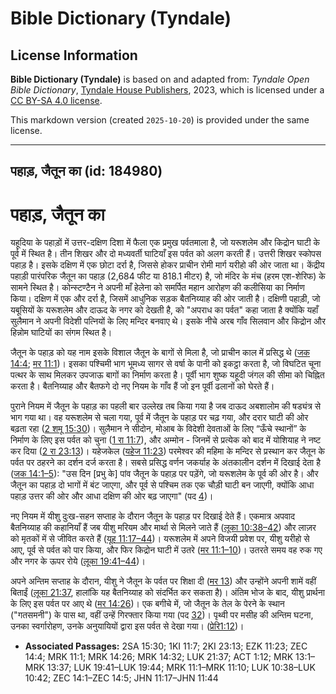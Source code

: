 # Bible Dictionary (Tyndale)

## License Information

**Bible Dictionary (Tyndale)** is based on and adapted from: _Tyndale Open Bible Dictionary_, [Tyndale House Publishers](https://tyndaleopenresources.com/), 2023, which is licensed under a [CC BY-SA 4.0 license](https://creativecommons.org/licenses/by-sa/4.0/legalcode.en).

This markdown version (created `2025-10-20`) is provided under the same license.



--------------------------------

## पहाड़, जैतून का (id: 184980)

पहाड़, जैतून का
===============

यहूदिया के पहाड़ों में उत्तर\-दक्षिण दिशा में फैला एक प्रमुख पर्वतमाला है, जो यरूशलेम और किद्रोन घाटी के पूर्व में स्थित है। तीन शिखर और दो मध्यवर्ती घाटियाँ इस पर्वत को अलग करती हैं। उत्तरी शिखर स्कोपस पहाड़ है। इसके दक्षिण में एक छोटा दर्रा है, जिससे होकर प्राचीन रोमी मार्ग यरीहो की ओर जाता था। केंद्रीय पहाड़ी पारंपरिक जैतून का पहाड़ (2,684 फीट या 818\.1 मीटर) है, जो मंदिर के मंच (हरम एश\-शेरिफ) के सामने स्थित है। कोन्स्टण्टैन ने अपनी माँ हेलेना को समर्पित महान आरोहण की कलीसिया का निर्माण किया। दक्षिण में एक और दर्रा है, जिसमें आधुनिक सड़क बैतनिय्याह की ओर जाती है। दक्षिणी पहाड़ी, जो यबूसियों के यरूशलेम और दाऊद के नगर को देखती है, को "अपराध का पर्वत" कहा जाता है क्योंकि यहाँ सुलैमान ने अपनी विदेशी पत्नियों के लिए मन्दिर बनवाए थे। इसके नीचे अरब गाँव सिलवान और किद्रोन और हिन्नोम घाटियों का संगम स्थित है।

जैतून के पहाड़ को यह नाम इसके विशाल जैतून के बागों से मिला है, जो प्राचीन काल में प्रसिद्ध थे ([जक 14:4](https://ref.ly/Zech14:4); [मर 11:1](https://ref.ly/Mark11:1))। इसका पश्चिमी भाग भूमध्य सागर से वर्षा के पानी को इकट्ठा करता है, जो विघटित चूना पत्थर के साथ मिलकर उपजाऊ बागों का निर्माण करता है। पूर्वी भाग शुष्क यहूदी जंगल की सीमा को चिह्नित करता है। बैतनिय्याह और बैतफगे दो नए नियम के गाँव हैं जो इन पूर्वी ढलानों को घेरते हैं।

पुराने नियम में जैतून के पहाड़ का पहली बार उल्लेख तब किया गया है जब दाऊद अबशालोम की षड्यंत्र से भाग गया था। वह यरूशलेम से चला गया, पूर्व में जैतून के पहाड़ पर चढ़ गया, और दरार घाटी की ओर बढ़ता रहा ([2 शमू 15:30](https://ref.ly/2Sam15:30))। सुलैमान ने सीदोन, मोआब के विदेशी देवताओं के लिए “ऊँचे स्थानों” के निर्माण के लिए इस पर्वत को चुना ([1 रा 11:7](https://ref.ly/1Kgs11:7)), और अम्मोन \- जिनमें से प्रत्येक को बाद में योशियाह ने नष्ट कर दिया ([2 रा 23:13](https://ref.ly/2Kgs23:13))। यहेजकेल ([यहेज 11:23](https://ref.ly/Ezek11:23)) परमेश्वर की महिमा के मन्दिर से प्रस्थान कर जैतून के पर्वत पर ठहरने का दर्शन दर्ज करता है। सबसे प्रसिद्ध वर्णन जकर्याह के अंतकालीन दर्शन में दिखाई देता है ([जक 14:1–5](https://ref.ly/Zech14:1-Zech14:5)): "उस दिन \[प्रभु के] पांव जैतून के पहाड़ पर पड़ेंगे, जो यरूशलेम के पूर्व की ओर है। और जैतून का पहाड़ दो भागों में बंट जाएगा, और पूर्व से पश्चिम तक एक चौड़ी घाटी बन जाएगी, क्योंकि आधा पहाड़ उत्तर की ओर और आधा दक्षिण की ओर बढ़ जाएगा" (पद [4](https://ref.ly/Zech14:4))।

नए नियम में यीशु दुःख\-सहन सप्ताह के दौरान जैतून के पहाड़ पर दिखाई देते हैं। एकमात्र अपवाद बैतनिय्याह की कहानियाँ हैं जब यीशु मरियम और मार्था से मिलने जाते हैं ([लूका 10:38–42](https://ref.ly/Luke10:38-Luke10:42)) और लाज़र को मृतकों में से जीवित करते हैं ([यूह 11:17–44](https://ref.ly/John11:17-John11:44))। यरूशलेम में अपने विजयी प्रवेश पर, यीशु यरीहो से आए, पूर्व से पर्वत को पार किया, और फिर किद्रोन घाटी में उतरे ([मर 11:1–10](https://ref.ly/Mark11:1-Mark11:10))। उतरते समय वह रुक गए और नगर के ऊपर रोये ([लूका 19:41–44](https://ref.ly/Luke19:41-Luke19:44))।

अपने अन्तिम सप्ताह के दौरान, यीशु ने जैतून के पर्वत पर शिक्षा दी ([मर 13](https://ref.ly/Mark13:1-Mark13:37)) और उन्होंने अपनी शामें वहीं बिताईं ([लूका 21:37](https://ref.ly/Luke21:37), हालांकि यह बैतनिय्याह को संदर्भित कर सकता है)। अंतिम भोज के बाद, यीशु प्रार्थना के लिए इस पर्वत पर आए थे ([मर 14:26](https://ref.ly/Mark14:26))। एक बगीचे में, जो जैतून के तेल के पेरने के स्थान ("गतसमनी") के पास था, वहीं उन्हें गिरफ्तार किया गया (पद [32](https://ref.ly/Mark14:32))। पृथ्वी पर मसीह की अन्तिम घटना, उनका स्वर्गारोहण, उनके अनुयायियों द्वारा इस पर्वत से देखा गया। ([प्रेरि1:12](https://ref.ly/Acts1:12))।

* **Associated Passages:** 2SA 15:30; 1KI 11:7; 2KI 23:13; EZK 11:23; ZEC 14:4; MRK 11:1; MRK 14:26; MRK 14:32; LUK 21:37; ACT 1:12; MRK 13:1–MRK 13:37; LUK 19:41–LUK 19:44; MRK 11:1–MRK 11:10; LUK 10:38–LUK 10:42; ZEC 14:1–ZEC 14:5; JHN 11:17–JHN 11:44

